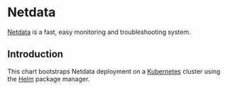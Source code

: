 Netdata
=====

[Netdata](https://www.netdata.cloud/) is a fast, easy monitoring and troubleshooting system.


Introduction
------------

This chart bootstraps Netdata deployment on a [Kubernetes](http://kubernetes.io) cluster using the [Helm](https://helm.sh) package manager.

